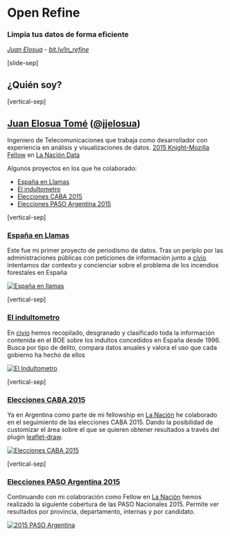 # Open Refine
### Limpia tus datos de forma eficiente

_[Juan Elosua][blog]_ - _[bit.ly/ln_refine][slides]_

[blog]: http://www.juanelosua.com
[slides]: http://bit.ly/ln_refine

[slide-sep]

## ¿Quién soy?

[vertical-sep]

## [Juan Elosua Tomé][blog] ([@jjelosua][twitter])

Ingeniero de Telecomunicaciones que trabaja como desarrollador con experiencia en análisis y visualizaciones de datos. [2015 Knight-Mozilla Fellow][fellow] en [La Nación Data][lndata]

Algunos proyectos en los que he colaborado:
* <a target="_blank" href="http://www.espanaenllamas.es">España en Llamas</a>
* <a target="_blank" href="http://www.elindultometro.es">El indultometro</a>
* <a target="_blank" href="http://www.lanacion.com.ar/1809205-cayo-el-caudal-de-votos-de-pro-en-el-78-de-las-escuelas">Elecciones CABA 2015</a>
* <a target="_blank" href="http://www.lanacion.com.ar/elecciones-2015-t50499">Elecciones PASO Argentina 2015</a>

[blog]: http://www.juanelosua.com
[twitter]: https://twitter.com/jjelosua
[fellow]: http://opennews.org/what/fellowships/2015meet
[lndata]: http://www.lanacion.com.ar/data

[vertical-sep]

### <a target="_blank" href="http://www.espanaenllamas.es">España en Llamas</a>

Este fue mi primer proyecto de periodismo de datos. Tras un periplo por las administraciones públicas con peticiones de información junto a [civio][civio] intentamos dar contexto y concienciar sobre el problema de los incendios forestales en España

<!-- .element: class="proj_desc"-->

<a target="_blank" href="http://www.espanaenllamas.es">
    <img alt="España en llamas" class="img_60" data-src="images/about01.jpg"></img>
</a>

[civio]: http://civio.es

[vertical-sep]

### <a target="_blank" href="http://www.elindultometro.es">El indultometro</a>

En [civio][civio] hemos recopilado, desgranado y clasificado toda la información contenida en el BOE sobre los indultos concedidos en España desde 1996. Busca por tipo de delito, compara datos anuales y valora el uso que cada gobierno ha hecho de ellos

<!-- .element: class="proj_desc"-->

<a target="_blank" href="http://www.elindultometro.es">
    <img alt="El Indultometro" class="img_60" data-src="images/about02.jpg"></img>
</a>

[civio]: http://civio.es

[vertical-sep]

### <a target="_blank" href="http://www.lanacion.com.ar/1809205-cayo-el-caudal-de-votos-de-pro-en-el-78-de-las-escuelas">Elecciones CABA 2015</a>

Ya en Argentina como parte de mi fellowship en [La Nación][lanacion] he colaborado en el seguimiento de las elecciones CABA 2015. Dando la posibilidad de customizar el área sobre el que se quieren obtener resultados a través del plugin [leaflet-draw](https://github.com/Leaflet/Leaflet.draw).

<!-- .element: class="proj_desc"-->

<a target="_blank" href="http://www.lanacion.com.ar/1809205-cayo-el-caudal-de-votos-de-pro-en-el-78-de-las-escuelas">
    <img alt="Elecciones CABA 2015" class="img_60" data-src="images/about03.jpg"></img>
</a>

[lanacion]: http://www.lanacion.com.ar/

[vertical-sep]

### <a target="_blank" href="http://www.lanacion.com.ar/elecciones-2015-t50499">Elecciones PASO Argentina 2015</a>

Continuando con mi colaboración como Fellow en [La Nación][lanacion] hemos realizado la siguiente cobertura de las PASO Nacionales 2015. Permite ver resultados por provincia, departamento, internas y por candidato.

<!-- .element: class="proj_desc"-->

<a target="_blank" href="http://www.lanacion.com.ar/elecciones-2015-t50499">
    <img alt="2015 PASO Argentina" class="img_60" data-src="images/about04.jpg"></img>
</a>

[lanacion]: http://www.lanacion.com.ar/